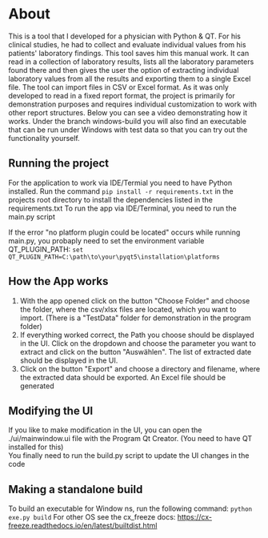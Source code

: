 # About
This is a tool that I developed for a physician with Python & QT.
For his clinical studies, he had to collect and evaluate individual values from his patients' laboratory findings. 
This tool saves him this manual work. It can read in a collection of laboratory results, 
lists all the laboratory parameters found there and then gives the user the option of extracting 
individual laboratory values from all the results and exporting them to a single Excel file. 
The tool can import files in CSV or Excel format. As it was only developed to read in a fixed report format, 
the project is primarily for demonstration purposes and requires individual customization to work with 
other report structures. Below you can see a video demonstrating how it works. 
Under the branch windows-build you will also find an executable that can be 
run under Windows with test data so that you can try out the functionality yourself. 

## Running the project
For the application to work via IDE/Termial you need to have Python installed.
Run the command  `pip install -r requirements.txt` in the projects root directory to install the dependencies listed in the requirements.txt
To run the app via IDE/Terminal, you need to run the main.py script

If the error "no platform plugin could be located" occurs while running main.py, you probaply need to set the environment variable  QT_PLUGIN_PATH:
`set QT_PLUGIN_PATH=C:\path\to\your\pyqt5\installation\platforms`

## How the App works
1. With the app opened click on the button "Choose Folder" and choose the folder, where the csv/xlsx files are located, which you want to import. (There is a "TestData" folder for demonstration in the program folder)
2. If everything worked correct, the Path you choose should be displayed in the UI.
Click on the dropdown and choose the parameter you want to extract and click on the button "Auswählen".
The list of extracted date should be displayed in the UI.
3. Click on the button "Export" and choose a directory and filename, where the extracted data should be exported. An Excel file should be generated

## Modifying the UI
If you like to make modification in the UI, you can open the ./ui/mainwindow.ui file with the Program Qt Creator. (You need to have QT installed for this)  
You finally need to run the build.py script to update the UI changes in the code

## Making a standalone build
To build an executable for Window ns, run the following command: `python exe.py build`
For other OS see the cx_freeze docs: https://cx-freeze.readthedocs.io/en/latest/builtdist.html
